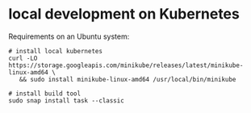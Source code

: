 # local development on Kubernetes

Requirements on an Ubuntu system:

```shell script
# install local kubernetes
curl -LO https://storage.googleapis.com/minikube/releases/latest/minikube-linux-amd64 \
   && sudo install minikube-linux-amd64 /usr/local/bin/minikube

# install build tool
sudo snap install task --classic
```

